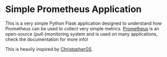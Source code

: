 # Simple Prometheus Application

This is a very simple Python Flask application designed to understand how Prometheus can be used to collect very simple metrics. [Prometheus](https://prometheus.io/) is an open-source (*pull-*)monitoring system and is used on many applications, check the documentation for more info!

This is heavily inspired by [ChristopherGS](https://github.com/trainindata/testing-and-monitoring-ml-deployments).
